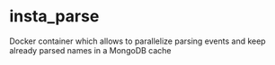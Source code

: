 # insta_parse
Docker container which allows to parallelize parsing events and keep already parsed names in a MongoDB cache
